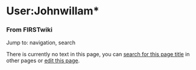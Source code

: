 

# User:Johnwillam*

### From FIRSTwiki

Jump to: navigation, search

There is currently no text in this page, you can [search for this page
title](/index.php/Special:Search/Johnwillam%2A "Special:Search/Johnwillam*" )
in other pages or [edit this
page](http://www.firstwiki.net/index.php?title=User:Johnwillam%2A&action=edit
"http://www.firstwiki.net/index.php?title=User:Johnwillam%2A&action=edit" ).

